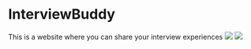 # InterviewBuddy
This is a website where you can share your interview experiences
<img src = "/InterviewBuddy1.png">
<img src = "/InterviewBuddy1.png">
